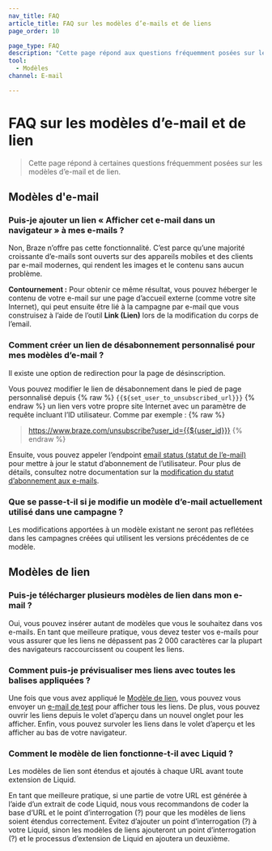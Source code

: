 ```yaml
---
nav_title: FAQ
article_title: FAQ sur les modèles d’e-mails et de liens
page_order: 10

page_type: FAQ
description: "Cette page répond aux questions fréquemment posées sur les modèles d’e-mail et de lien."
tool:
  - Modèles
channel: E-mail

---
```


# FAQ sur les modèles d’e-mail et de lien

> Cette page répond à certaines questions fréquemment posées sur les modèles d’e-mail et de lien.

## Modèles d'e-mail

### Puis-je ajouter un lien « Afficher cet e-mail dans un navigateur » à mes e-mails ?

Non, Braze n’offre pas cette fonctionnalité. C’est parce qu’une majorité croissante d’e-mails sont ouverts sur des appareils mobiles et des clients par e-mail modernes, qui rendent les images et le contenu sans aucun problème.

**Contournement :** Pour obtenir ce même résultat, vous pouvez héberger le contenu de votre e-mail sur une page d’accueil externe (comme votre site Internet), qui peut ensuite être lié à la campagne par e-mail que vous construisez à l’aide de l’outil **Link (Lien)** lors de la modification du corps de l’email.

### Comment créer un lien de désabonnement personnalisé pour mes modèles d’e-mail ?

Il existe une option de redirection pour la page de désinscription.

Vous pouvez modifier le lien de désabonnement dans le pied de page personnalisé depuis {% raw %} `{{${set_user_to_unsubscribed_url}}}` {% endraw %} un lien vers votre propre site Internet avec un paramètre de requête incluant l’ID utilisateur. Comme par exemple : 
{% raw %} 
> https://www.braze.com/unsubscribe?user_id={{${user_id}}}
{% endraw %}

Ensuite, vous pouvez appeler l’endpoint [email status (statut de l’e-mail)]({{site.baseurl}}/api/endpoints/email/post_email_subscription_status/) pour mettre à jour le statut d’abonnement de l’utilisateur. Pour plus de détails, consultez notre documentation sur la [modification du statut d’abonnement aux e-mails]({{site.baseurl}}/user_guide/message_building_by_channel/email/managing_user_subscriptions/#changing-email-subscriptions).

### Que se passe-t-il si je modifie un modèle d’e-mail actuellement utilisé dans une campagne ?

Les modifications apportées à un modèle existant ne seront pas reflétées dans les campagnes créées qui utilisent les versions précédentes de ce modèle.

## Modèles de lien

### Puis-je télécharger plusieurs modèles de lien dans mon e-mail ?

Oui, vous pouvez insérer autant de modèles que vous le souhaitez dans vos e-mails. En tant que meilleure pratique, vous devez tester vos e-mails pour vous assurer que les liens ne dépassent pas 2 000 caractères car la plupart des navigateurs raccourcissent ou coupent les liens.

### Comment puis-je prévisualiser mes liens avec toutes les balises appliquées ?

Une fois que vous avez appliqué le [Modèle de lien]({{site.baseurl}}/user_guide/message_building_by_channel/email/templates/link_template/), vous pouvez vous envoyer un [e-mail de test]({{site.baseurl}}/developer_guide/platform_wide/sending_test_messages/) pour afficher tous les liens. De plus, vous pouvez ouvrir les liens depuis le volet d’aperçu dans un nouvel onglet pour les afficher. Enfin, vous pouvez survoler les liens dans le volet d’aperçu et les afficher au bas de votre navigateur.

### Comment le modèle de lien fonctionne-t-il avec Liquid ?

Les modèles de lien sont étendus et ajoutés à chaque URL avant toute extension de Liquid. 

En tant que meilleure pratique, si une partie de votre URL est générée à l’aide d’un extrait de code Liquid, nous vous recommandons de coder la base d’URL et le point d’interrogation (?) pour que les modèles de liens soient étendus correctement. Évitez d’ajouter un point d’interrogation (?) à votre Liquid, sinon les modèles de liens ajouteront un point d’interrogation (?) et le processus d’extension de Liquid en ajoutera un deuxième.
